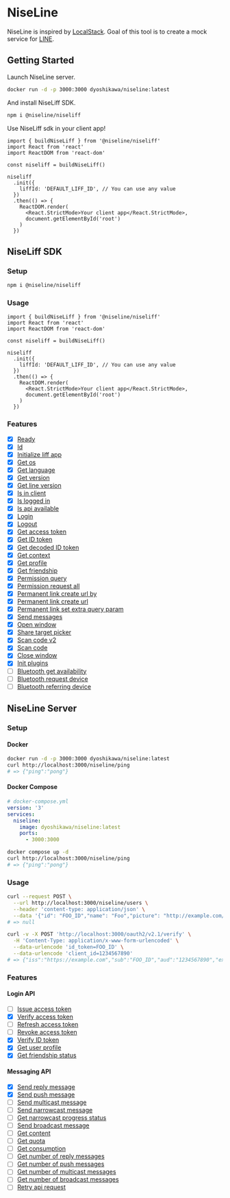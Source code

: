 # NiseLine

NiseLine is inspired by [LocalStack](https://github.com/localstack/localstack). Goal of this tool is to create a mock service for [LINE](https://line.me/ja/).

## Getting Started

Launch NiseLine server.

```bash
docker run -d -p 3000:3000 dyoshikawa/niseline:latest
```

And install NiseLiff SDK.

```bash
npm i @niseline/niseliff
```

Use NiseLiff sdk in your client app!

```tsx
import { buildNiseLiff } from '@niseline/niseliff'
import React from 'react'
import ReactDOM from 'react-dom'

const niseliff = buildNiseLiff()

niseliff
  .init({
    liffId: 'DEFAULT_LIFF_ID', // You can use any value
  })
  .then(() => {
    ReactDOM.render(
      <React.StrictMode>Your client app</React.StrictMode>,
      document.getElementById('root')
    )
  })
```

## NiseLiff SDK

### Setup

```bash
npm i @niseline/niseliff
```

### Usage

```tsx
import { buildNiseLiff } from '@niseline/niseliff'
import React from 'react'
import ReactDOM from 'react-dom'

const niseliff = buildNiseLiff()

niseliff
  .init({
    liffId: 'DEFAULT_LIFF_ID', // You can use any value
  })
  .then(() => {
    ReactDOM.render(
      <React.StrictMode>Your client app</React.StrictMode>,
      document.getElementById('root')
    )
  })
```

### Features

- [x] [Ready](https://developers.line.biz/ja/reference/liff/#ready)
- [x] [Id](https://developers.line.biz/ja/reference/liff/#id)
- [x] [Initialize liff app](https://developers.line.biz/ja/reference/liff/#initialize-liff-app)
- [x] [Get os](https://developers.line.biz/ja/reference/liff/#get-os)
- [x] [Get language](https://developers.line.biz/ja/reference/liff/#get-language)
- [x] [Get version](https://developers.line.biz/ja/reference/liff/#get-version)
- [x] [Get line version](https://developers.line.biz/ja/reference/liff/#get-line-version)
- [x] [Is in client](https://developers.line.biz/ja/reference/liff/#is-in-client)
- [x] [Is logged in](https://developers.line.biz/ja/reference/liff/#is-logged-in)
- [x] [Is api available](https://developers.line.biz/ja/reference/liff/#is-api-available)
- [x] [Login](https://developers.line.biz/ja/reference/liff/#login)
- [x] [Logout](https://developers.line.biz/ja/reference/liff/#logout)
- [x] [Get access token](https://developers.line.biz/ja/reference/liff/#get-access-token)
- [x] [Get ID token](https://developers.line.biz/ja/reference/liff/#get-id-token)
- [x] [Get decoded ID token](https://developers.line.biz/ja/reference/liff/#get-decoded-id-token)
- [x] [Get context](https://developers.line.biz/ja/reference/liff/#get-context)
- [x] [Get profile](https://developers.line.biz/ja/reference/liff/#get-profile)
- [x] [Get friendship](https://developers.line.biz/ja/reference/liff/#get-friendship)
- [x] [Permission query](https://developers.line.biz/ja/reference/liff/#permission-query)
- [x] [Permission request all](https://developers.line.biz/ja/reference/liff/#permission-request-all)
- [x] [Permanent link create url by](https://developers.line.biz/ja/reference/liff/#permanent-link-create-url-by)
- [x] [Permanent link create url](https://developers.line.biz/ja/reference/liff/#permanent-link-create-url)
- [x] [Permanent link set extra query param](https://developers.line.biz/ja/reference/liff/#permanent-linke-set-extra-query-param)
- [x] [Send messages](https://developers.line.biz/ja/reference/liff/#send-messages)
- [x] [Open window](https://developers.line.biz/ja/reference/liff/#open-window)
- [x] [Share target picker](https://developers.line.biz/ja/reference/liff/#share-target-picker)
- [x] [Scan code v2](https://developers.line.biz/ja/reference/liff/#scan-code-v2)
- [x] [Scan code](https://developers.line.biz/ja/reference/liff/#scan-code)
- [x] [Close window](https://developers.line.biz/ja/reference/liff/#close-window)
- [x] [Init plugins](https://developers.line.biz/ja/reference/liff/#init-plugins)
- [ ] [Bluetooth get availability](https://developers.line.biz/ja/reference/liff/#bluetooth-get-availability)
- [ ] [Bluetooth request device](https://developers.line.biz/ja/reference/liff/#bluetooth-request-device)
- [ ] [Bluetooth referring device](https://developers.line.biz/ja/reference/liff/#bluetooth-referring-device)

## NiseLine Server

### Setup

#### Docker

```bash
docker run -d -p 3000:3000 dyoshikawa/niseline:latest
curl http://localhost:3000/niseline/ping
# => {"ping":"pong"}
```

#### Docker Compose

```yaml
# docker-compose.yml
version: '3'
services:
  niseline:
    image: dyoshikawa/niseline:latest
    ports:
      - 3000:3000
```

```bash
docker compose up -d
curl http://localhost:3000/niseline/ping
# => {"ping":"pong"}
```

### Usage

```bash
curl --request POST \
  --url http://localhost:3000/niseline/users \
  --header 'content-type: application/json' \
  --data '{"id": "FOO_ID","name": "Foo","picture": "http://example.com/foo.jpg","email": "foo@example.com"}'
# => null

curl -v -X POST 'http://localhost:3000/oauth2/v2.1/verify' \
  -H 'Content-Type: application/x-www-form-urlencoded' \
  --data-urlencode 'id_token=FOO_ID' \
  --data-urlencode 'client_id=1234567890'
# => {"iss":"https://example.com","sub":"FOO_ID","aud":"1234567890","exp":1504169092,"iat":1504263657,"nonce":"0987654asdf","amr":["pwd"],"name":"Foo","picture":"http://example.com/foo.jpg","email":"foo@example.com"}
```

### Features

#### Login API

- [ ] [Issue access token](https://developers.line.biz/ja/reference/line-login/#issue-access-token)
- [x] [Verify access token](https://developers.line.biz/ja/reference/line-login/#verify-access-token)
- [ ] [Refresh access token](https://developers.line.biz/ja/reference/line-login/#refresh-access-token)
- [ ] [Revoke access token](https://developers.line.biz/ja/reference/line-login/#revoke-access-token)
- [x] [Verify ID token](https://developers.line.biz/ja/reference/line-login/#verify-id-token)
- [x] [Get user profile](https://developers.line.biz/ja/reference/line-login/#get-user-profile)
- [x] [Get friendship status](https://developers.line.biz/ja/reference/line-login/#get-friendship-status)

#### Messaging API

- [x] [Send reply message](https://developers.line.biz/ja/reference/messaging-api/#send-reply-message)
- [x] [Send push message](https://developers.line.biz/ja/reference/messaging-api/#send-push-message)
- [ ] [Send multicast message](https://developers.line.biz/ja/reference/messaging-api/#send-multicast-message)
- [ ] [Send narrowcast message](https://developers.line.biz/ja/reference/messaging-api/#send-narrowcast-message)
- [ ] [Get narrowcast progress status](https://developers.line.biz/ja/reference/messaging-api/#get-narrowcast-progress-status)
- [ ] [Send broadcast message](https://developers.line.biz/ja/reference/messaging-api/#send-broadcast-message)
- [ ] [Get content](https://developers.line.biz/ja/reference/messaging-api/#get-content)
- [ ] [Get quota](https://developers.line.biz/ja/reference/messaging-api/#get-quota)
- [ ] [Get consumption](https://developers.line.biz/ja/reference/messaging-api/#get-consumption)
- [ ] [Get number of reply messages](https://developers.line.biz/ja/reference/messaging-api/#get-number-of-reply-messages)
- [ ] [Get number of push messages](https://developers.line.biz/ja/reference/messaging-api/#get-number-of-push-messages)
- [ ] [Get number of multicast messages](https://developers.line.biz/ja/reference/messaging-api/#get-number-of-multicast-messages)
- [ ] [Get number of broadcast messages](https://developers.line.biz/ja/reference/messaging-api/#get-number-of-broadcast-messages)
- [ ] [Retry api request](https://developers.line.biz/ja/reference/messaging-api/#retry-api-request)
